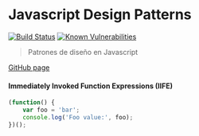 # Javascript Design Patterns
[![Build Status][travis-image]][travis-url]
[![Known Vulnerabilities][snyk-image]][snyk-url]

> Patrones de diseño en Javascript

[GitHub page](https://lenin-anzen.github.io/javascript-design-patterns/)

#### Immediately Invoked Function Expressions (IIFE)
```javascript
(function() {
    var foo = 'bar';
    console.log('Foo value:', foo);
})();
```

[travis-image]: https://travis-ci.org/lenin-anzen/javascript-design-patterns.svg?branch=master
[travis-url]:https://travis-ci.org/lenin-anzen/javascript-design-patterns
[snyk-image]: https://snyk.io/test/github/lenin-anzen/javascript-design-patterns/badge.svg
[snyk-url]: https://snyk.io/test/github/lenin-anzen/javascript-design-patterns
